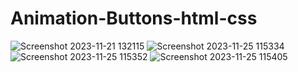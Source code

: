 # Animation-Buttons-html-css
![Screenshot 2023-11-21 132115](https://github.com/Amisha0971/Animation-Buttons-html-css/assets/136344215/1a53db36-da50-49bc-83f3-f2b8a0d81991)
![Screenshot 2023-11-25 115334](https://github.com/Amisha0971/Animation-Buttons-html-css/assets/136344215/3ea1251c-01e7-4c06-958a-a6fd8518a0f9)
![Screenshot 2023-11-25 115352](https://github.com/Amisha0971/Animation-Buttons-html-css/assets/136344215/ab1c8afe-4d38-42c2-9af5-b1957a2058f1)
![Screenshot 2023-11-25 115405](https://github.com/Amisha0971/Animation-Buttons-html-css/assets/136344215/fa53c016-370b-4640-9361-c820b7acf4cb)




